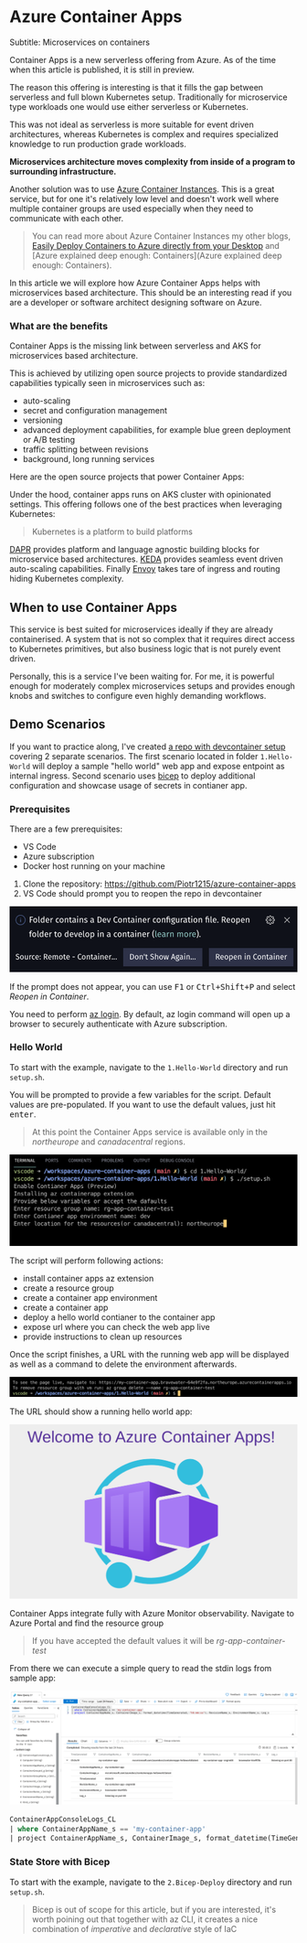 # Azure Container Apps

Subtitle: Microservices on containers

Container Apps is a new serverless offering from Azure. As of the time when this article is published, it is still in preview.

The reason this offering is interesting is that it fills the gap between serverless and full blown Kubernetes setup. Traditionally for microservice type workloads one would use either serverless or Kubernetes.

This was not ideal as serverless is more suitable for event driven architectures, whereas Kubernetes is complex and requires specialized knowledge to run production grade workloads.

**Microservices architecture moves complexity from inside of a program to surrounding infrastructure.**

Another solution was to use [Azure Container Instances](https://azure.microsoft.com/en-us/services/container-instances/). This is a great service, but for one it's relatively low level and doesn't work well where multiple container groups are used especially when they need to communicate with each other.

> You can read more about Azure Container Instances my other blogs, [Easily Deploy Containers to Azure directly from your Desktop](https://itnext.io/easily-deploy-containers-to-azure-directly-from-your-desktop-16efebc87b21) and [Azure explained deep enough: Containers](Azure explained deep enough: Containers).

In this article we will explore how Azure Container Apps helps with microservices based architecture. This should be an interesting read if you are a developer or software architect designing software on Azure.

### What are the benefits

Container Apps is the missing link between serverless and AKS for microservices based architecture.

This is achieved by utilizing open source projects to provide standardized capabilities typically seen in microservices such as:

- auto-scaling
- secret and configuration management
- versioning
- advanced deployment capabilities, for example blue green deployment or A/B testing
- traffic splitting between revisions
- background, long running services

Here are the open source projects that power Container Apps:

Under the hood, container apps runs on AKS cluster with opinionated settings. This offering follows one of the best practices when leveraging Kubernetes:

> Kubernetes is a platform to build platforms

[DAPR](https://dapr.io/) provides platform and language agnostic building blocks for microservice based architectures. [KEDA](https://keda.sh/) provides seamless event driven auto-scaling capabilities. Finally [Envoy](https://www.envoyproxy.io/) takes tare of ingress and routing hiding Kubernetes complexity.

## When to use Container Apps

This service is best suited for microservices ideally if they are already containerised. A system that is not so complex that it requires direct access to Kubernetes primitives, but also business logic that is not purely event driven.

Personally, this is a service I've been waiting for. For me, it is powerful enough for moderately complex microservices setups and provides enough knobs and switches to configure even highly demanding workflows.

## Demo Scenarios

If you want to practice along, I've created [a repo with devcontainer setup](https://github.com/Piotr1215/azure-container-apps) covering 2 separate scenarios.
The first scenario located in folder `1.Hello-World` will deploy a sample "hello world" web app and expose entpoint as internal ingress.
Second scenario uses [bicep](https://docs.microsoft.com/EN-US/azure/azure-resource-manager/bicep/) to deploy additional configuration and showcase usage of secrets in contianer app.

### Prerequisites

There are a few prerequisites:

- VS Code
- Azure subscription
- Docker host running on your machine

1. Clone the repository: https://github.com/Piotr1215/azure-container-apps
2. VS Code should prompt you to reopen the repo in devcontainer

![container-reopen-prompt](media/container-reopen-prompt.png)

If the prompt does not appear, you can use <kbd>F1</kbd> or <kbd>Ctrl+Shift+P</kbd> and select _Reopen in Container_.

You need to perform [az login](https://docs.microsoft.com/en-us/cli/azure/authenticate-azure-cli). By default, az login command will open up a browser to securely authenticate with Azure subscription.

### Hello World

To start with the example, navigate to the `1.Hello-World` directory and run `setup.sh`.

You will be prompted to provide a few variables for the script. Default values are pre-populated. If you want to use the default values, just hit <kbd>enter</kbd>.

> At this point the Container Apps service is available only in the _northeurope_ and _canadacentral_ regions.

![hello-world-initial-setup](media/hello-world-initial-setup.png)

The script will perform following actions:

- install container apps az extension
- create a resource group
- create a container app environment
- create a container app
- deploy a hello world contianer to the container app
- expose url where you can check the web app live
- provide instructions to clean up resources

Once the script finishes, a URL with the running web app will be displayed as well as a command to delete the environment afterwards.

![hello-world-finish](media/hello-world-finish.png)

The URL should show a running hello world app:

![hello-world-running](media/hello-world-running.png)

Container Apps integrate fully with Azure Monitor observability. Navigate to Azure Portal and find the resource group

> If you have accepted the default values it will be _rg-app-container-test_

From there we can execute a simple query to read the stdin logs from sample app:

![hello-world-logs](media/hello-world-logs.png)

```sql
ContainerAppConsoleLogs_CL
| where ContainerAppName_s == 'my-container-app'
| project ContainerAppName_s, ContainerImage_s, format_datetime(TimeGenerated, "hh:mm:ss"), RevisionName_s, EnvironmentName_s, Log_s
```

### State Store with Bicep

To start with the example, navigate to the `2.Bicep-Deploy` directory and run `setup.sh`.

> Bicep is out of scope for this article, but if you are interested, it's worth poining out that together with az CLI, it creates a nice combination of _imperative_ and _declarative_ style of IaC
